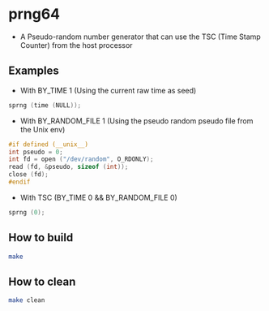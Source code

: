 # prng64

- A Pseudo-random number generator that can use the TSC (Time Stamp Counter) from the host processor

## Examples

- With BY_TIME 1 (Using the current raw time as seed)

```c
sprng (time (NULL));
```

- With BY_RANDOM_FILE 1 (Using the pseudo random pseudo file from the Unix env)

```c
#if defined (__unix__)
int pseudo = 0;
int fd = open ("/dev/random", O_RDONLY);
read (fd, &pseudo, sizeof (int));
close (fd);
#endif
```

- With TSC (BY_TIME 0 && BY_RANDOM_FILE 0)

```c
sprng (0);
```

## How to build

```bash
make
```

## How to clean

```bash
make clean
```
